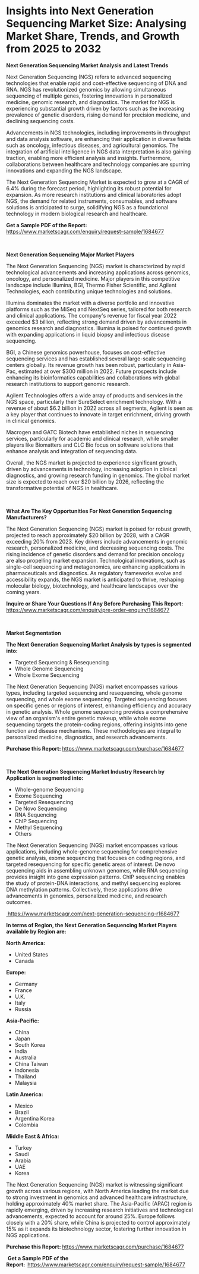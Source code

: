 <p><h1>Insights into Next Generation Sequencing Market Size: Analysing Market Share, Trends, and Growth from 2025 to 2032</h1></p><p><strong>Next Generation Sequencing Market Analysis and Latest Trends</strong></p>
<p><p>Next Generation Sequencing (NGS) refers to advanced sequencing technologies that enable rapid and cost-effective sequencing of DNA and RNA. NGS has revolutionized genomics by allowing simultaneous sequencing of multiple genes, fostering innovations in personalized medicine, genomic research, and diagnostics. The market for NGS is experiencing substantial growth driven by factors such as the increasing prevalence of genetic disorders, rising demand for precision medicine, and declining sequencing costs.</p><p>Advancements in NGS technologies, including improvements in throughput and data analysis software, are enhancing their application in diverse fields such as oncology, infectious diseases, and agricultural genomics. The integration of artificial intelligence in NGS data interpretation is also gaining traction, enabling more efficient analysis and insights. Furthermore, collaborations between healthcare and technology companies are spurring innovations and expanding the NGS landscape.</p><p>The Next Generation Sequencing Market is expected to grow at a CAGR of 6.4% during the forecast period, highlighting its robust potential for expansion. As more research institutions and clinical laboratories adopt NGS, the demand for related instruments, consumables, and software solutions is anticipated to surge, solidifying NGS as a foundational technology in modern biological research and healthcare.</p></p>
<p><strong>Get a Sample PDF of the Report:&nbsp;</strong> <a href="https://www.marketscagr.com/enquiry/request-sample/1684677?utm_campaign=3198&utm_medium=2&utm_source=Github&utm_content=ia&utm_term=13042025&utm_id=next-generation-sequencing">https://www.marketscagr.com/enquiry/request-sample/1684677</a></p>
<p>&nbsp;</p>
<p><strong>Next Generation Sequencing Major Market Players</strong></p>
<p><p>The Next Generation Sequencing (NGS) market is characterized by rapid technological advancements and increasing applications across genomics, oncology, and personalized medicine. Major players in this competitive landscape include Illumina, BGI, Thermo Fisher Scientific, and Agilent Technologies, each contributing unique technologies and solutions.</p><p>Illumina dominates the market with a diverse portfolio and innovative platforms such as the MiSeq and NextSeq series, tailored for both research and clinical applications. The company's revenue for fiscal year 2022 exceeded $3 billion, reflecting strong demand driven by advancements in genomics research and diagnostics. Illumina is poised for continued growth with expanding applications in liquid biopsy and infectious disease sequencing.</p><p>BGI, a Chinese genomics powerhouse, focuses on cost-effective sequencing services and has established several large-scale sequencing centers globally. Its revenue growth has been robust, particularly in Asia-Pac, estimated at over $300 million in 2022. Future prospects include enhancing its bioinformatics capabilities and collaborations with global research institutions to support genomic research.</p><p>Agilent Technologies offers a wide array of products and services in the NGS space, particularly their SureSelect enrichment technology. With a revenue of about $6.2 billion in 2022 across all segments, Agilent is seen as a key player that continues to innovate in target enrichment, driving growth in clinical genomics.</p><p>Macrogen and GATC Biotech have established niches in sequencing services, particularly for academic and clinical research, while smaller players like Biomatters and CLC Bio focus on software solutions that enhance analysis and integration of sequencing data.</p><p>Overall, the NGS market is projected to experience significant growth, driven by advancements in technology, increasing adoption in clinical diagnostics, and growing research funding in genomics. The global market size is expected to reach over $20 billion by 2026, reflecting the transformative potential of NGS in healthcare.</p></p>
<p>&nbsp;</p>
<p><strong>What Are The Key Opportunities For Next Generation Sequencing Manufacturers?</strong></p>
<p><p>The Next Generation Sequencing (NGS) market is poised for robust growth, projected to reach approximately $20 billion by 2028, with a CAGR exceeding 20% from 2023. Key drivers include advancements in genomic research, personalized medicine, and decreasing sequencing costs. The rising incidence of genetic disorders and demand for precision oncology are also propelling market expansion. Technological innovations, such as single-cell sequencing and metagenomics, are enhancing applications in pharmaceuticals and diagnostics. As regulatory frameworks evolve and accessibility expands, the NGS market is anticipated to thrive, reshaping molecular biology, biotechnology, and healthcare landscapes over the coming years.</p></p>
<p><strong>Inquire or Share Your Questions If Any Before Purchasing This Report:</strong> <a href="https://www.marketscagr.com/enquiry/pre-order-enquiry/1684677?utm_campaign=3198&utm_medium=2&utm_source=Github&utm_content=ia&utm_term=13042025&utm_id=next-generation-sequencing">https://www.marketscagr.com/enquiry/pre-order-enquiry/1684677</a></p>
<p>&nbsp;</p>
<p><strong>Market Segmentation</strong></p>
<p><strong>The Next Generation Sequencing Market Analysis by types is segmented into:</strong></p>
<p><ul><li>Targeted Sequencing & Resequencing</li><li>Whole Genome Sequencing</li><li>Whole Exome Sequencing</li></ul></p>
<p><p>The Next Generation Sequencing (NGS) market encompasses various types, including targeted sequencing and resequencing, whole genome sequencing, and whole exome sequencing. Targeted sequencing focuses on specific genes or regions of interest, enhancing efficiency and accuracy in genetic analysis. Whole genome sequencing provides a comprehensive view of an organism's entire genetic makeup, while whole exome sequencing targets the protein-coding regions, offering insights into gene function and disease mechanisms. These methodologies are integral to personalized medicine, diagnostics, and research advancements.</p></p>
<p><strong>Purchase this Report:&nbsp;</strong><a href="https://www.marketscagr.com/purchase/1684677?utm_campaign=3198&utm_medium=2&utm_source=Github&utm_content=ia&utm_term=13042025&utm_id=next-generation-sequencing">https://www.marketscagr.com/purchase/1684677</a></p>
<p>&nbsp;</p>
<p><strong>The Next Generation Sequencing Market Industry Research by Application is segmented into:</strong></p>
<p><ul><li>Whole-genome Sequencing</li><li>Exome Sequencing</li><li>Targeted Resequencing</li><li>De Novo Sequencing</li><li>RNA Sequencing</li><li>ChIP Sequencing</li><li>Methyl Sequencing</li><li>Others</li></ul></p>
<p><p>The Next Generation Sequencing (NGS) market encompasses various applications, including whole-genome sequencing for comprehensive genetic analysis, exome sequencing that focuses on coding regions, and targeted resequencing for specific genetic areas of interest. De novo sequencing aids in assembling unknown genomes, while RNA sequencing provides insight into gene expression patterns. ChIP sequencing enables the study of protein-DNA interactions, and methyl sequencing explores DNA methylation patterns. Collectively, these applications drive advancements in genomics, personalized medicine, and research outcomes.</p></p>
<p><a href="https://www.marketscagr.com/next-generation-sequencing-r1684677?utm_campaign=3198&utm_medium=2&utm_source=Github&utm_content=ia&utm_term=13042025&utm_id=next-generation-sequencing">&nbsp;https://www.marketscagr.com/next-generation-sequencing-r1684677</a></p>
<p><strong>In terms of Region, the Next Generation Sequencing Market Players available by Region are:</strong></p>
<p>
    <p> <strong> North America: </strong>
        <ul>
            <li>United States</li>
            <li>Canada</li>
        </ul>
        </p> 
    <p> <strong> Europe: </strong>
        <ul>
            <li>Germany</li>
            <li>France</li>
            <li>U.K.</li>
            <li>Italy</li>
            <li>Russia</li>
        </ul>
        </p> 
    <p> <strong> Asia-Pacific: </strong>
        <ul>
            <li>China</li>
            <li>Japan</li>
            <li>South Korea</li>
            <li>India</li>
            <li>Australia</li>
            <li>China Taiwan</li>
            <li>Indonesia</li>
            <li>Thailand</li>
            <li>Malaysia</li>
        </ul>
        </p> 
    <p> <strong> Latin America: </strong>
        <ul>
            <li>Mexico</li>
            <li>Brazil</li>
            <li>Argentina Korea</li>
            <li>Colombia</li>
        </ul>
        </p> 
    <p> <strong> Middle East & Africa: </strong>
        <ul>
            <li>Turkey</li>
            <li>Saudi</li>
            <li>Arabia</li>
            <li>UAE</li>
            <li>Korea</li>
        </ul>
    </p>
    </p>
<p><p>The Next Generation Sequencing (NGS) market is witnessing significant growth across various regions, with North America leading the market due to strong investment in genomics and advanced healthcare infrastructure, holding approximately 40% market share. The Asia-Pacific (APAC) region is rapidly emerging, driven by increasing research initiatives and technological advancements, expected to account for around 25%. Europe follows closely with a 20% share, while China is projected to control approximately 15% as it expands its biotechnology sector, fostering further innovation in NGS applications.</p></p>
<p><strong>Purchase this Report: </strong><a href="https://www.marketscagr.com/purchase/1684677?utm_campaign=3198&utm_medium=2&utm_source=Github&utm_content=ia&utm_term=13042025&utm_id=next-generation-sequencing">https://www.marketscagr.com/purchase/1684677</a></p>
<p>&nbsp;<strong>Get a Sample PDF of the Report:&nbsp;&nbsp;</strong><a href="https://www.marketscagr.com/enquiry/request-sample/1684677?utm_campaign=3198&utm_medium=2&utm_source=Github&utm_content=ia&utm_term=13042025&utm_id=next-generation-sequencing">https://www.marketscagr.com/enquiry/request-sample/1684677</a></p>
<p><strong></strong></p>
<p><p></p><p></p><p></p></p>